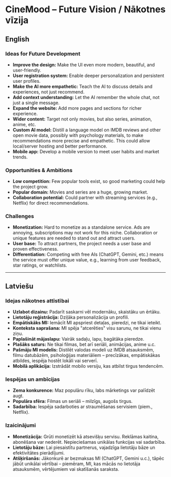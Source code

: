 # CineMood – Future Vision / Nākotnes vīzija

## English

### Ideas for Future Development

- **Improve the design:** Make the UI even more modern, beautiful, and user-friendly.
- **User registration system:** Enable deeper personalization and persistent user profiles.
- **Make the AI more empathetic:** Teach the AI to discuss details and experiences, not just recommend.
- **Add context understanding:** Let the AI remember the whole chat, not just a single message.
- **Expand the website:** Add more pages and sections for richer experience.
- **Wider content:** Target not only movies, but also series, animation, anime, etc.
- **Custom AI model:** Distill a language model on IMDB reviews and other open movie data, possibly with psychology materials, to make recommendations more precise and empathetic. This could allow local/server hosting and better performance.
- **Mobile app:** Develop a mobile version to meet user habits and market trends.

### Opportunities & Ambitions

- **Low competition:** Few popular tools exist, so good marketing could help the project grow.
- **Popular domain:** Movies and series are a huge, growing market.
- **Collaboration potential:** Could partner with streaming services (e.g., Netflix) for direct recommendations.

### Challenges

- **Monetization:** Hard to monetize as a standalone service. Ads are annoying, subscriptions may not work for this niche. Collaboration or unique features are needed to stand out and attract users.
- **User base:** To attract partners, the project needs a user base and proven effectiveness.
- **Differentiation:** Competing with free AIs (ChatGPT, Gemini, etc.) means the service must offer unique value, e.g., learning from user feedback, star ratings, or watchlists.

---

## Latviešu

### Idejas nākotnes attīstībai

- **Uzlabot dizainu:** Padarīt saskarni vēl modernāku, skaistāku un ērtāku.
- **Lietotāju reģistrācija:** Dziļāka personalizācija un profili.
- **Empātiskāks MI:** Iemācīt MI apspriest detaļas, pieredzi, ne tikai ieteikt.
- **Konteksta saprašana:** MI spēja "atcerēties" visu sarunu, ne tikai vienu ziņu.
- **Paplašināt mājaslapu:** Vairāk sadaļu, lapu, bagātāka pieredze.
- **Plašāks saturs:** Ne tikai filmas, bet arī seriāli, animācijas, anime u.c.
- **Pašmāju MI modelis:** Distilēt valodas modeli uz IMDB atsauksmēm, filmu datubāzēm, psiholoģijas materiāliem – precīzākas, empātiskākas atbildes, iespēja hostēt lokāli vai serverī.
- **Mobilā aplikācija:** Izstrādāt mobilo versiju, kas atbilst tirgus tendencēm.

### Iespējas un ambīcijas

- **Zema konkurence:** Maz populāru rīku, labs mārketings var palīdzēt augt.
- **Populāra sfēra:** Filmas un seriāli – milzīgs, augošs tirgus.
- **Sadarbība:** Iespēja sadarboties ar straumēšanas servisiem (piem., Netflix).

### Izaicinājumi

- **Monetizācija:** Grūti monetizēt kā atsevišķu servisu. Reklāmas kaitina, abonēšana var nederēt. Nepieciešamas unikālas funkcijas vai sadarbība.
- **Lietotāju bāze:** Lai piesaistītu partnerus, vajadzīga lietotāju bāze un efektivitātes pierādījumi.
- **Atšķiršanās:** Jākonkurē ar bezmaksas MI (ChatGPT, Gemini u.c.), tāpēc jābūt unikālai vērtībai – piemēram, MI, kas mācās no lietotāja atsauksmēm, vērtējumiem vai skatīšanās saraksta.
